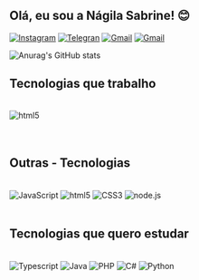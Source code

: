 ## Olá, eu sou a Nágila Sabrine! 😊

[![Instagram](https://img.shields.io/badge/Instagram-E4405F?style=for-the-badge&logo=instagram&logoColor=white)](https://www.instagram.com/sabrine_ns/)
[![Telegran](	https://img.shields.io/badge/Telegram-2CA5E0?style=for-the-badge&logo=telegram&logoColor=white)](https://web.telegram.org/k/)
[![Gmail](https://img.shields.io/badge/Gmail-D14836?style=for-the-badge&logo=gmail&logoColor=white)](https://mail.google.com/mail/u/1/#inbox)
[![Gmail](https://img.shields.io/badge/LinkedIn-0077B5?style=for-the-badge&logo=linkedin&logoColor=white)](https://www.linkedin.com/in/n%C3%A1gila-sabrine-bb2177180/)


![Anurag's GitHub stats](https://github-readme-stats.vercel.app/api?username=Nagila-dev&show_icons=true&theme=dark)

## Tecnologias que trabalho
<div style="display: inline_block"><br/> 
  <img align= "center" alt="html5" src="https://img.shields.io/badge/MySQL-00000F?style=for-the-badge&logo=mysql&logoColor=white">
</div><br/><br/>

## Outras - Tecnologias
<div style="display: inline_block"><br/> 
  <img align= "center" alt="JavaScript" src="https://img.shields.io/badge/JavaScript-F7DF1E?style=for-the-badge&logo=javascript&logoColor=black">
  <img align= "center" alt="html5" src="https://img.shields.io/badge/HTML5-E34F26?style=for-the-badge&logo=html5&logoColor=white">
  <img align= "center" alt="CSS3" src="https://img.shields.io/badge/CSS3-1572B6?style=for-the-badge&logo=css3&logoColor=white">
 <img align= "center" alt="node.js" src="https://img.shields.io/badge/Node.js-43853D?style=for-the-badge&logo=node.js&logoColor=white">
</div><br/>

## Tecnologias que quero estudar
<div style="display: inline_block"><br/>
 <img align= "center" alt="Typescript" src="https://img.shields.io/badge/TypeScript-007ACC?style=for-the-badge&logo=typescript&logoColor=white"> 
 <img align= "center" alt="Java" src="https://img.shields.io/badge/Java-ED8B00?style=for-the-badge&logo=java&logoColor=white"> 
 <img align= "center" alt="PHP" src="https://img.shields.io/badge/PHP-777BB4?style=for-the-badge&logo=php&logoColor=white"> 
 <img align= "center" alt="C#" src="https://img.shields.io/badge/C%23-239120?style=for-the-badge&logo=c-sharp&logoColor=white">
 <img align= "center" alt="Python" src="https://img.shields.io/badge/Python-3776AB?style=for-the-badge&logo=python&logoColor=white">

 <div>




